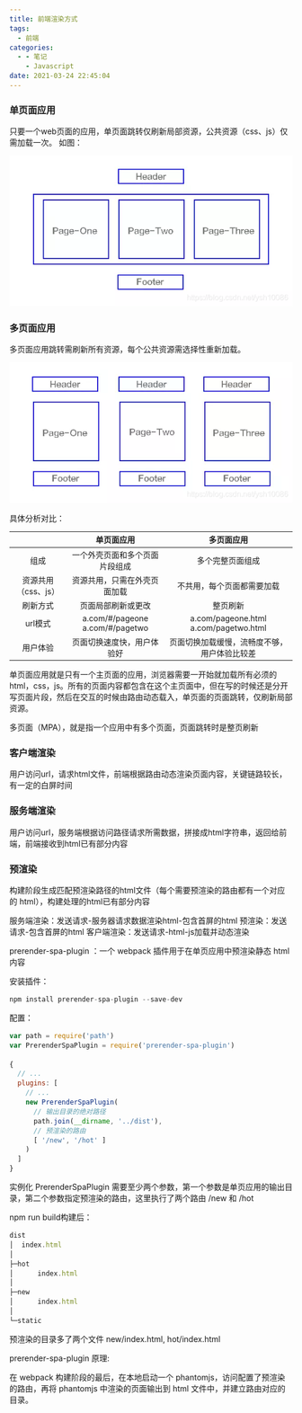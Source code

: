 ```yaml
---
title: 前端渲染方式
tags:
  - 前端
categories:
  - - 笔记
    - Javascript
date: 2021-03-24 22:45:04
---
```


### 单页面应用

只要一个web页面的应用，单页面跳转仅刷新局部资源，公共资源（css、js）仅需加载一次。
如图：

![image](/images/sing.png)

### 多页面应用

多页面应用跳转需刷新所有资源，每个公共资源需选择性重新加载。

![image](/images/mutli.png)

具体分析对比：

|  |单页面应用| 多页面应用|
| :---: | :---: | :---: |
|组成|一个外壳页面和多个页面片段组成|多个完整页面组成|
|资源共用（css、js）|资源共用，只需在外壳页面加载|不共用，每个页面都需要加载|
|刷新方式|页面局部刷新或更改|整页刷新|
|url模式|a.com/#/pageone<br>a.com/#/pagetwo|a.com/pageone.html <br> a.com/pagetwo.html|
|用户体验|页面切换速度快，用户体验好|页面切换加载缓慢，流畅度不够，用户体验比较差|

单页面应用就是只有一个主页面的应用，浏览器需要一开始就加载所有必须的html，css，js。所有的页面内容都包含在这个主页面中，但在写的时候还是分开写页面片段，然后在交互的时候由路由动态载入，单页面的页面跳转，仅刷新局部资源。

多页面（MPA），就是指一个应用中有多个页面，页面跳转时是整页刷新

### 客户端渲染

用户访问url，请求html文件，前端根据路由动态渲染页面内容，关键链路较长，有一定的白屏时间

### 服务端渲染

用户访问url，服务端根据访问路径请求所需数据，拼接成html字符串，返回给前端，前端接收到html已有部分内容

### 预渲染

构建阶段生成匹配预渲染路径的html文件（每个需要预渲染的路由都有一个对应的 html），构建处理的html已有部分内容

服务端渲染：发送请求-服务器请求数据渲染html-包含首屏的html
预渲染：发送请求-包含首屏的html
客户端渲染：发送请求-html-js加载并动态渲染

prerender-spa-plugin ：一个 webpack 插件用于在单页应用中预渲染静态 html 内容

安装插件：

```js
npm install prerender-spa-plugin --save-dev
```

配置：

```js
var path = require('path')
var PrerenderSpaPlugin = require('prerender-spa-plugin')

{
  // ...
  plugins: [
    // ...
    new PrerenderSpaPlugin(
      // 输出目录的绝对路径
      path.join(__dirname, '../dist'),
      // 预渲染的路由
      [ '/new', '/hot' ]
    )
  ]
}
```

实例化 PrerenderSpaPlugin 需要至少两个参数，第一个参数是单页应用的输出目录，第二个参数指定预渲染的路由，这里执行了两个路由 /new 和 /hot

npm run build构建后：

```js
dist
│  index.html
│  
├─hot
│      index.html
│      
├─new
│      index.html
│      
└─static
```

预渲染的目录多了两个文件 new/index.html, hot/index.html

prerender-spa-plugin 原理:

在 webpack 构建阶段的最后，在本地启动一个 phantomjs，访问配置了预渲染的路由，再将 phantomjs 中渲染的页面输出到 html 文件中，并建立路由对应的目录。
